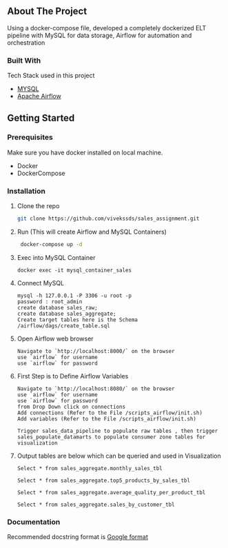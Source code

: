 
<!-- ABOUT THE PROJECT -->
## About The Project

Using a docker-compose file, developed a completely dockerized ELT pipeline with MySQL for data storage, Airflow for automation and orchestration

### Built With

Tech Stack used in this project
* [MYSQL](https://dev.mysql.com/doc/)
* [Apache Airflow](https://airflow.apache.org/docs/apache-airflow/stable/)


<!-- GETTING STARTED -->
## Getting Started


### Prerequisites

Make sure you have docker installed on local machine.
* Docker
* DockerCompose
  
### Installation

1. Clone the repo
   ```sh
   git clone https://github.com/vivekssds/sales_assignment.git
   ```
2. Run (This will create Airflow and MySQL Containers)
   ```sh
    docker-compose up -d 
   ```
3. Exec into MySQL Container 
    ```
    docker exec -it mysql_container_sales

    ```  
4. Connect MySQL
    ```
    mysql -h 127.0.0.1 -P 3306 -u root -p
    password : root_admin 
    create database sales_raw;
    create database sales_aggregate;
    Create target tables here is the Schema /airflow/dags/create_table.sql
    ```
5. Open Airflow web browser
   ```JS
   Navigate to `http://localhost:8000/` on the browser
   use `airflow` for username
   use `airflow` for password
   ```
   <!-- MARKDOWN LINKS & IMAGES -->
[Airflow Dags]: airflow_dags.PNG

6. First Step is to Define Airflow Variables
   ```JS
   Navigate to `http://localhost:8080/` on the browser
   use `airflow` for username
   use `airflow` for password
   from Drop Down click on connections 
   Add connections (Refer to the File /scripts_airflow/init.sh)
   Add variables (Refer to the File /scripts_airflow/init.sh)

   Trigger sales_data_pipeline to populate raw tables , then trigger sales_populate_datamarts to populate consumer zone tables for visualization
   ```
7. Output tables are below which can be queried and used in Visualization
    ```JS
    Select * from sales_aggregate.monthly_sales_tbl

    Select * from sales_aggregate.top5_products_by_sales_tbl

    Select * from sales_aggregate.average_quality_per_product_tbl

    Select * from sales_aggregate.sales_by_customer_tbl
    ```
[DB schema]: db_tables.PNG    
### Documentation
Recommended docstring format is [Google format](https://google.github.io/styleguide/pyguide.html#381-docstrings)

<!-- MARKDOWN LINKS & IMAGES -->
[product-screenshot]: Capture.PNG


